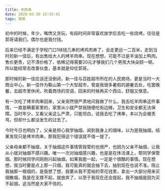```yaml
---
title: 羊肉串
date: 2020-03-30 15:55:41
tags: 随笔
---
```

初中的时候，年少，嘴馋又贪玩，有段时间非常喜欢放学后去吃一些烧烤，往往是郭哥请我们，偶尔也是我付钱。

后来已经不满足于学校门口1块钱几串的烤鸡肉串了，会走更远一二百米，走到当时的新一佳后，有出售给大人的烤羊肉串。现在想想，可能不过是羊油加上鸭肉。售价更贵，记不清价格了，依稀记得需要20元才够我们几个男孩大快朵颐一顿。所以能经常去改善伙食，基本就是仰仗郭哥。

那时候的新一佳应该还没倒闭，新一佳与百姓超市所在的人民商场，更是当时一大商业中心。新一佳作为鞍山第一个大型超市，曾是我很多暑假的避暑去处，吃罢晚餐，去超市里休闲，吹着商场的空调，回来的时候再买个西瓜，舒服又惬意。

有一次吃了烤羊肉串回来，父亲突然很严肃地问我做了什么，我去吃羊肉串这件事情，一直是瞒着家里的，家里从小就严禁我随便吃街边摊，卫生和安全都无法保障。当时年少，又看父亲这么严肃，只能坦白，说我去吃了烤串，本以为会被责骂，但却什么都没发生的过去了。

今时今日也明白了，父亲是担心我学抽烟，闻到我身上的烟味，以为是我抽烟，结果发现只是烤羊肉串，那我犯得这个错误就不值一提了。

父亲母亲都不抽烟，关于抽烟这件事情管我管的也很严，也因为父亲不抽烟，让我从小就对抽烟不感兴趣。唯一一次对抽烟感兴趣，也是是在体活课上，帮同学保管烟。那时候同学间刚刚兴起抽烟，如果我能一起，一定是个很酷的事情。现在想想，我当时要是点上那一只烟，我可能真的就会抽下去，抽到现在也说不准。阻止我抽那一根烟的，是我想了想，我要从我不宽裕的零花钱里，拿出一大部分用来买烟散烟，我是在支撑不起，就放弃了，以至于我现在还会提起，我不抽烟是因为买不起烟，这当然是大家不信的。
